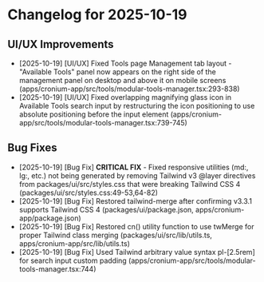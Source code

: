 # Changelog for 2025-10-19

## UI/UX Improvements

- [2025-10-19] [UI/UX] Fixed Tools page Management tab layout - "Available Tools" panel now appears on the right side of the management panel on desktop and above it on mobile screens (apps/cronium-app/src/tools/modular-tools-manager.tsx:293-838)
- [2025-10-19] [UI/UX] Fixed overlapping magnifying glass icon in Available Tools search input by restructuring the icon positioning to use absolute positioning before the input element (apps/cronium-app/src/tools/modular-tools-manager.tsx:739-745)

## Bug Fixes

- [2025-10-19] [Bug Fix] **CRITICAL FIX** - Fixed responsive utilities (md:, lg:, etc.) not being generated by removing Tailwind v3 @layer directives from packages/ui/src/styles.css that were breaking Tailwind CSS 4 (packages/ui/src/styles.css:49-53,64-82)
- [2025-10-19] [Bug Fix] Restored tailwind-merge after confirming v3.3.1 supports Tailwind CSS 4 (packages/ui/package.json, apps/cronium-app/package.json)
- [2025-10-19] [Bug Fix] Restored cn() utility function to use twMerge for proper Tailwind class merging (packages/ui/src/lib/utils.ts, apps/cronium-app/src/lib/utils.ts)
- [2025-10-19] [Bug Fix] Used Tailwind arbitrary value syntax pl-[2.5rem] for search input custom padding (apps/cronium-app/src/tools/modular-tools-manager.tsx:744)
